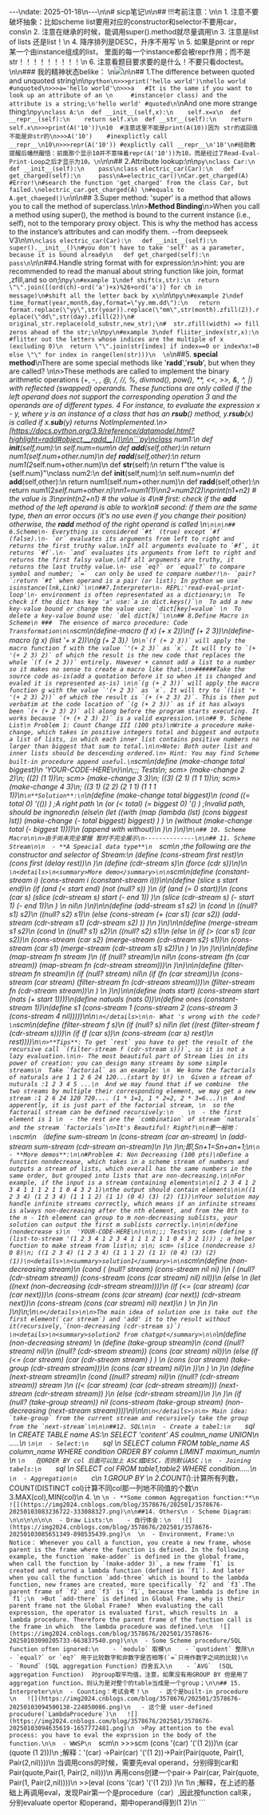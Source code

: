 ---\ndate: 2025-01-18\n---\n\n# sicp笔记\n\n## !!!考前注意：\n\n  1. 注意不要破坏抽象：比如scheme list要用对应的constructor和selector不要用car，cons\n  2. 注意在继承的时候，能调用super().method就尽量调用\n  3. 注意是list of lists 还是list！\n  4. 降序排列是DESC，升序不用写  \n  5. 如果是print or repr 某一个由instance组成的list， 里面的每一个instance都会被repr作用；而不是str！！！！！！！！！\n  6. 注意看题目要求要的是什么！不要只看doctest。\n\n### 我的精神状态belike： \n![](https://img2024.cnblogs.com/blog/3578676/202412/3578676-20241231183714559-1474398211.jpg)\n\n## 1.The difference between quoted and unquoted string\n\n```python\n>>>print('hello world')\nhello world #unquoted\n>>>a='hello world'\n>>>a   #It is the same if you want to look up an attribute of an \n     #instance(or class) and the attribute is a string;\n'hello world' #quoted\n```\nAnd one more strange thing:\n```py\nclass A:\n  def __init__(self,x):\n    self.x=x\n  def __repr__(self):\n    return self.x\n  def __str__(self):\n    return self.x\n>>>print(A('10'))\n10  #注意这里不能是print(A(10))因为 str的返回值不能是非str的\n>>>A('10')    #inexplictly call __repr__\n10\n>>>repr(A('10')) #explictly call __repr__\n'10'\n#经助教提醒后幡然醒悟：前面那个显示10并不意味着repr(A('10'))为10，而是经过了Read-Eval-Print-Loop之后才显示为10。\n```\n\n## 2.Attribute lookup:\n\n```py\nclass Car:\n  def __init__(self):\n    pass\nclass electric_car(Car):\n   def get_charged(self):\n     pass\nA=electric_car()\nCar.get_charged(A) #Error!\n#search the function 'get_charged' from the class Car, but failed.\nelectric_car.get_charged(A) \n#equals to A.get_chaeged()\n```\n\n## 3.Super method: 'super' is a method that allows you to call the method of superclass.\n\n>**Method Binding**\n>When you call a method using super(), the method is bound to the current instance (i.e., self), not to the temporary proxy object. This is why the method has access to the instance’s attributes and can modify them. --from deepseek V3\n\n```\nclass electric_car(Car):\n   def __init__(self):\n     super().__init__()\n#you don't have to take 'self' as a parameter, because it is bound already\n   def get_charged(self):\n     pass\n```\n\n##4.Handle string format with for expression:\n>hint: you are recommended to read the manual about string function like join, format ,zfill,and so on;\n```py\n#example 1\ndef shift(x,str):\n  return \"\".join([(ord(ch)-ord('a')+x)%26+ord('a')] for ch in message)\n#shift all the letter back by x\n```\n\n```py\n#example 2\ndef time_format(year,month,day,format=\"yy.mm.dd\"):\n   return format.replace(\"yy\",str(year)).replace(\"mm\",str(month).zfill(2)).replace(\"dd\",str(day).zfill(2))\n#  original_str.replace(old_substr,new_str);\n#  str.zfill(width) => fill zeros ahead of the str;\n```\n```py\n#example 3\ndef fliiter_index(str,x):\n  #flitter out the letters whose indices are the multiple of x (excluding 0)\n  return \"\".join(str[index] if index==0 or index%x!=0 else \"\" for index in range(len(str)))\n  \n```\n##5. **special method**\nThere are some special methods like '__radd__','__rsub__', but when they are called? \n\n>These methods are called to implement the binary arithmetic operations (+, -, *, @, /, //, %, divmod(), pow(), **, <<, >>, &, ^, |) with reflected (swapped) operands. These functions are only called if the left operand does not support the corresponding operation 3 and the operands are of different types. 4 For instance, to evaluate the expression x - y, where y is an instance of a class that has an __rsub__() method, y.__rsub__(x) is called if x.__sub__(y) returns NotImplemented.\n>[https://docs.python.org/3.9/reference/datamodel.html?highlight=radd#object.__radd__]()\n\n```py\nclass num1:\n   def __init__(self,num):\n     self.num=num\n   def __add__(self,other):\n     return num1(self.num+other.num)\n   def __radd__(self,other):\n     return num1(2*self.num+other.num)\n   def __str__(self):\n     return f\"the value is {self.num}\"\nclass num2:\n   def __init__(self,num):\n     self.num=num\n   def __add__(self,other):\n     return num1(self.num+other.num)\n   def __radd__(self,other):\n     return num1(2*self.num+other.n)\nn1=num1(1)\nn2=num2(2)\nprint(n1+n2)  # the value is 3\nprint(n2+n1)  # the value is 4\n# first: check if the __add__ method of the left operand is able to work\n# second: if them are the same type, then an error occurs (it's no use even if you change their position) otherwise, the __radd__ method of the right operand is called \n```\n\n\n## 6.Scheme\n- Everything is considered `#t` (true) except `#f` (false).\n- `or` evaluates its arguments from left to right and returns the first truthy value.\nIf all arguments evaluate to `#f`, it returns `#f`.\n- `and` evaluates its arguments from left to right and returns the first falsy value.\nIf all arguments are truthy, it returns the last truthy value.\n- use `eq?` or `equal?` to compare symbol and number; `=`  can only be used to compare number!\n- `pair?`:return `#t` when operand is a pair (or list); In python we use` isinstance(lnk,Link)`\n\n##7.Interpreter\n- REPL:'read-eval-print-loop'\n- environment is often representated as a dictionary;\n  To check if the dict has key 'a' use:`a in dict.keys()`\n  To add a new key-value bound or change the value use: `dict[key]=value` \n  To delete a key-value bound use: `del dict[k]`\n\n## 8.Define Macro in Scheme\n ###  The ensence of marco procedure: Code Transformation\n\n```scm\n(define-macro (f x) (+ x 2))\n(f (+ 2 3))\n(define-macro (g x) (list '+ x 2))\n(g (+ 2 3)）\n```\n`(f (+ 2 3))` will apply the macro function f with the value `'(+ 2 3)` as `x`. It will try to `(+ '(+ 2 3) 2)` of which the result is the new code that replaces the whole `(f (+ 2 3))` entirely. However + cannot add a list to a number so it makes no sense to create a macro like that.\n>######Take the source code as-is(add a quotation before it so when it is changed and evaled it is represented as-is) \n\n`(g (+ 2 3))` will apply the macro function g with the value `'(+ 2 3)` as `x`. It will try to `(list '+ '(+ 2 3) 2))` of which the result is `(+ (+ 2 3) 2)`. This is then put verbatim at the code location of `(g (+ 2 3))` as if it has always been `(+ (+ 2 3) 2)` all along before the program starts executing. It works because `(+ (+ 2 3) 2)` is a valid expression.\n\n## 9. Scheme List\n Problem 1: Count Change III (100 pts)\nWrite a procedure make-change, which takes in positive integers total and biggest and outputs a list of lists, in which each inner list contains positive numbers no larger than biggest that sum to total.\n\n>Note: Both outer list and inner lists should be descending ordered.\n> Hint: You may find Scheme built-in procedure append useful.\n```scm\n(define (make-change total biggest)\n  'YOUR-CODE-HERE\n)\n\n;;; Tests\n; scm> (make-change 2 2)\n; ((2) (1 1))\n; scm> (make-change 3 3)\n; ((3) (2 1) (1 1 1))\n; scm> (make-change 4 3)\n; ((3 1) (2 2) (2 1 1) (1 1 1 1))\n```\n**Solution**:\n```\n(define (make-change total biggest)\n  (cond ((= total 0) '(()) )    ;A right path \n   (or (< total) (= biggest 0) '() ) ;Invalid path, should be ingnored\n   (else\n     (let ((with (map (lambda (lst) (cons biggest lst)) (make-change (- total biggest) biggest) )  ) \n     (without (make-change total (- biggest 1))))\n     (append with without)\n     )\n  )\n)\n```\n## 10. Scheme Macro\n\n>由于尚未完全掌握 暂时不完全展示\n--------------\n\n## 11. Scheme Stream\n\n  - **A Speacial data type**\n  ```scm\n  ;the following are the constructor and selector of Stream:\n  (define (cons-stream first rest)\n    (cons first (delay rest))\n  )\n  (define (cdr-stream s)\n  (force (cdr s))\n)\n  ```\n<details>\n<summary>More demo</summary>\n\n```scm\n(define (constant-stream i) (cons-stream i (constant-stream i)))\n\n(define (slice s start end)\n   (if  (and (< start end) (not (null? s)) )\n     (if (and (= 0 start))\n       (cons (car s) (slice (cdr-stream s) start (- end 1)) )\n       (slice (cdr-stream s) (- start 1) (- end 1))\n       )     \n     nil\n   )\n)\n\n(define (add-stream s1 s2) \n   (cond \n     ((null? s1) s2)\n     ((null? s2) s1)\n     (else (cons-stream (+ (car s1) (car s2)) (add-stream  (cdr-stream s1) (cdr-stream s2) )) )\n   )\n)\n\n(define (merge-stream s1 s2)\n   (cond \n     ((null? s1) s2)\n     ((null? s2) s1)\n     (else \n       (if (> (car s1) (car s2))\n         (cons-stream (car s2) (merge-stream (cdr-stream s2) s1))\n         (cons-stream (car s1) (merge-stream (cdr-stream s1) s2))\n       )  \n     )\n   )\n)\n\n(define (map-stream fn stream )\n   (if (null? stream)\n     nil\n     (cons-stream (fn (car stream)) (map-stream fn (cdr-stream stream)))\n   )\n)\n\n(define (filter-stream fn stream)\n   (if (null? stream) nil\n     (if (fn (car stream))\n       (cons-stream (car stream) (filter-stream fn (cdr-stream stream)))\n       (filter-stream fn (cdr-stream stream))\n     )   \n   )\n)\n\n(define (nats start) (cons-stream start (nats (+ start 1))))\n(define natuals (nats 0))\n(define ones (constant-stream 1))\n(define s1 (cons-stream 1 (cons-stream 2 (cons-stream 3 (cons-stream 4 nil)))))\n\n```\n</details>\n\n- What 's wrong with the code?\n```scm\n(define (filter-stream f s)\n  (if (null? s) nil\n    (let ((rest (filter-stream f (cdr-stream s))))\n     (if (f (car s))\n       (cons-stream (car s) rest)\n       rest))))\n```\n>**Tips**: To get `rest` you have to get the result of the recursive call `(filter-stream f (cdr-stream s)))`, so it is not a lazy evaluation.\n\n- The most beautiful part of Stream lies in its power of creation: you can design many streams by some simple streams\n  Take `factorial` as an example: \n  We konw the factorials of naturals are 1 1 2 6 24 120...(start by 0!) \n  Given a stream of nuturals :1 2 3 4 5 ...\n  And we may found that if we combine  the two streams by multiple their corresponding element, we may get a new stream :1 2 6 24 120 720.... (1 * 1=1, 1 * 2=2, 2 * 3=6...)\n  And apperently, it is just part of the factorial stream, \n  so the factorail stream can be defined recursively:\n    \n  - the first element is 1 \n  - the rest are the `combination` of stream `naturals`  and the stream `factorials`\n>It's Beautiful! Right?\n\n更一般地：\n```scm\n  （define sum-stream \n    (cons-stream (car an-stream)  \n      (add-stream sum-stream (cdr-stream an-stream)\n    )\n   )\n;即,Sn+1=Sn+an+1;\n```\n - **More demos**:\n\n#Problem 4: Non Decreasing (100 pts)\nDefine a function nondecrease, which takes in a scheme stream of numbers and outputs a stream of lists, which overall has the same numbers in the same order, but grouped into lists that are non-decreasing.\n\nFor example, if the input is a stream containing elements\n\n(1 2 3 4 1 2 3 4 1 1 1 2 1 1 0 4 3 2 1)\nthe output should contain elements\n\n((1 2 3 4) (1 2 3 4) (1 1 1 2) (1 1) (0 4) (3) (2) (1))\nYour solution may handle infinite streams correctly, which means if an infinite streams is always non-decreasing after the nth element, and from the 0th to the n - 1th element can group to m non-decreasing sublists, your solution can output the first m sublists correctly.\n\n\n(define (nondecrease s)\n  'YOUR-CODE-HERE\n)\n\n;;; Tests\n; scm> (define s (list-to-stream '(1 2 3 4 1 2 3 4 1 1 1 2 1 1 0 4 3 2 1))) ; a helper function to make stream from list\n; s\n; scm> (slice (nondecrease s) 0 8)\n; ((1 2 3 4) (1 2 3 4) (1 1 1 2) (1 1) (0 4) (3) (2) (1))\n<details>\n<summary>solution1</summary>\n\n```scm\n(define (non-decreasing stream)\n   (cond ( (null? stream) (cons-stream nil ni) )\n     ( (null? (cdr-stream stream)) (cons-stream (cons (car stream) nil) nil))\n     (else \n       (let ((next (non-decreasing (cdr-stream stream))))\n         (if (<= (car stream) (car (car next)))\n           (cons-stream (cons (car stream) (car next))  (cdr-stream next))\n           (cons-stream (cons (car stream) nil) next)\n           )   \n       )\n     )\n   )\n)\n;\n```\n</details>\n\n>The main idea of solution one is take out the first element(`car stream`) and 'add' it to the result without it(recursively,`(non-decreasing (cdr-stream s)`) \n<details>\n<summary>solution2 from chatgpt</summary>\n\n```\n(define (non-decreasing stream) \n   (define (take-group stream)\n     (cond ((null? stream) nil)\n        ((null? (cdr-stream stream)) (cons (car stream) nil))\n       (else (if (<= (car stream) (car (cdr-stream stream) ) ) \n             (cons (car stream) (take-group (cdr-stream stream)))\n             (cons (car stream)  nil)\n           ))\n     )   \n   )\n   (define (next-stream stream)\n       (cond ((null? stream) nil)\n          ((null? (cdr-stream stream)) stream )\n          ((< (car stream) (car (cdr-stream stream))) (next-stream (cdr-stream stream)) )\n          (else (cdr-stream stream))\n          )\n     )\n   (if (null? (take-group stream)) nil (cons-stream (take-group stream) (non-decreasing (next-stream stream))))\n)\n\n```\n</details>\n\n> Main idea: `take-group` from the current stream and recursively take the group from the `next-stream`\n\n\n##12. SQL\n\n  - Create a tabel:\n    ```sql  \n    CREATE TABLE name AS:\n      SELECT 'content' AS coulmn_name UNION\n      .....\n    ```\n\n  - Select:\n    ```sql  \n    SELECT column FROM table_name AS column_name WHERE condition ORDER BY column LIMINT maximun_num\n    \n    ```\n   在ORDER BY col 后面可以加上 ASC或DESC，否则默认ASC；\n  - Joining tabels:\n    ```sql  \n    SELECT col FROM table1,table2 WHERE condition.....\n    ```\n  - Aggregation\n    ```c\n    1.GROUP BY \n    2.COUNT(*):计算所有列数，COUNT(DISTINCT col)计算不同col那一列地不同值的个数\n    3.MAX(col),MIN(col)\n    4. \n    ```\n - **Some common Aggregation function:**\n   ![](https://img2024.cnblogs.com/blog/3578676/202501/3578676-20250103083236722-333088327.png)\n\n##14. Others\n - Scheme Diagram:  \n\n\n\n\n\n  - Draw Lists:\n    - 自行体会：\n   ![](https://img2024.cnblogs.com/blog/3578676/202501/3578676-20250103085651349-898535439.png)\n  \n  - Environment, Frame:\n   Notice： Whenever you call a function, you create a new frame, whose parent is the frame where the function is defined. In the following example, the function `make-adder` is defined in the global frame, when call the function by `(make-adder 3)`, a new frame `f1` is created and returnd a lambda function (defined in `f1`). And later when you call the function `add-three` which is bound to the lambda function, new frames are created, more specifically `f2` and `f3`.The parent frame of `f2` and `f3` is `f1`, because the lambda is define in `f1`;\n  >But `add-there` is defined in Global Frame, why is their parent frame not the Global Frame?  When evaluating the call expression, the operator is evaluated first, which results in  a lambda procedure. Therefore the parent frame of the function call is the frame in which  the lambda procedure was defined.\n\n  ![](https://img2024.cnblogs.com/blog/3578676/202501/3578676-20250103090205733-663837540.png)\n\n  - Some Scheme procedure/SQL function often ignored:\n    - `modulo` 取模\n    - `quotident` 整除\n    - `equal?` or `eq?` 用于比较数字和非数字是否相等(`=`只用作数字之间的比较)\n    - `Round` (SQL aggregation Function) 四舍五入\n    - `AVG`  (SQL aggregation Function)  对group取平均值，注意，如果没有用GROUP BY 但是用了aggregation function，则认为是对整个的table当成是一个group；\n\n## 15. Interpreter\n\n  - Counting：考试会考！\n   - 这个是built-in procedure  \n   ![](https://img2024.cnblogs.com/blog/3578676/202501/3578676-20250103094500138-224050086.png)\n   - 这个是 user-defined procudure(`LambdaProcedure`)\n   ![](https://img2024.cnblogs.com/blog/3578676/202501/3578676-20250103094635619-1657772481.png)\n  >Pay attention to the eval process: you have to eval the exprssion in the body of the function.\n\n  - WWSP\n  ```scm\n  >>>scm (cons '(car) '('(1 2)))\n   (car (quote (1 2)))\n  ;解释：'(car) ->Pair(car) '('(1 2))->Pair(Pair(quote, Pair(1, Pair(2,nil))))\n  当调用cons的时候，需要先eval operand，分别得到car和Pair(quote,Pair(1, Pair(2, nil)))\n  再用cons创建一个pair-> Pair(car, Pair(quote, Pair(1, Pair(2,nil))))\n  >>(eval (cons '(car) '('(1 2))) )\n  1\n  ;解释，在上述的基础上再调用eval，发现Pair第一个是procedure（car）,因此按function call来，分别evaluate opertor 和operand，期中operand得到(1 2)\n  ```